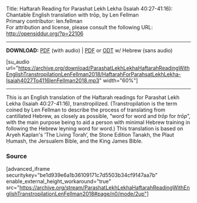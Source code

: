 <html>
<head></head>
<body>
Title: Haftarah Reading for Parashat Lekh Lekha (Isaiah 40:27-41:16): Chantable English translation with trōp, by Len Fellman<br />
Primary contributor: len.fellman<br />
For attribution and license, please consult the following URL: <a href="http://opensiddur.org/?p=22106">http://opensiddur.org/?p=22106</a>
<p />
<hr />

<style type="text/css" media="all">.printfriendly {display: none!important;}</style>

<strong>DOWNLOAD:</strong> <a href="https://archive.org/download/ParashatLekhLekhaHaftarahReadingWithEnglishTranstropilationLenFellman2018/Parashat%20Lekh%20Lekha%20Haftarah%20Reading%20%28Isaiah%2040-27%20to%2041-16%29%20in%20English%20transtropilation%20with%20audio%20%28Len%20Fellman%202018%29.pdf">PDF</a> (with audio) | <a href="https://archive.org/download/ParashatLekhLekhaHaftarahReadingWithEnglishTranstropilationLenFellman2018/ParashatLekhLekhaHaftarahReadingisaiah40-27To41-16InEnglishTranstropilationlenFellman2018.pdf">PDF</a> or <a href="https://archive.org/download/ParashatLekhLekhaHaftarahReadingWithEnglishTranstropilationLenFellman2018/HaftarahForParahsatLekhLekha-Isaiah4027To4116lenFellman2018.odt">ODT</a> w/ Hebrew (sans audio)


[su_audio url="https://archive.org/download/ParashatLekhLekhaHaftarahReadingWithEnglishTranstropilationLenFellman2018/HaftarahForParahsatLekhLekha-Isaiah4027To4116lenFellman2018.mp3" width="60%"]


<hr />

This is an English translation of the Haftarah readings for Parashat Lekh Lekha (Isaiah 40:27-41:16), transtropilized. (Transtropilation is the term coined by Len Fellman to describe the process of translating from cantillated Hebrew, as closely as possible, “word for word and <em>trōp</em> for <em>trōp</em>”, with the main purpose being to aid a person with minimal Hebrew training in following the Hebrew leyning word for word.) This translation is based on Aryeh Kaplan's ‘The Living Torah’, the Stone Edition Tanakh, the Plaut Ḥumash, the Jersualem Bible, and the King James Bible.

<h3>Source</h3>

[advanced_iframe securitykey="be1d939e6a1b36109171c7d5503b34cf9147aa7b" enable_external_height_workaround="true" src="https://archive.org/stream/ParashatLekhLekhaHaftarahReadingWithEnglishTranstropilationLenFellman2018#page/n0/mode/2up"]
</body>
</html>